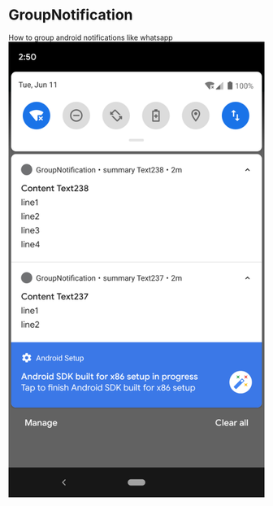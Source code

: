 # GroupNotification
How to group android notifications like whatsapp
![alt text](https://github.com/nizarassegaf77/GroupNotification/blob/master/Screenshot_1560239447.png)

